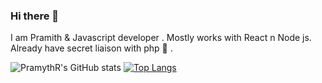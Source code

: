 ### Hi there 👋

I am Pramith & Javascript developer . Mostly works with React n Node js. 
Already have secret liaison with php 🍭 .

![PramythR's GitHub stats](https://github-readme-stats.vercel.app/api?username=PramythR&show_icons=true&theme=github_dark)  [![Top Langs](https://github-readmestats.vercel.app/api/top-langs/?username=PramythR&layout=compact&show_icons=true&theme=github_dark&line_height=20)](https://github.com/aPramythR/github-readme-stats)





